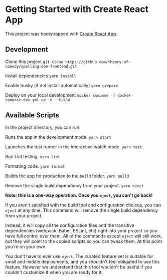 # Getting Started with Create React App

This project was bootstrapped with [Create React App](https://github.com/facebook/create-react-app).

## Development

Clone this project
`git clone https://github.com/theory-of-comedy/spelling-dee-frontend.git`

Install dependencies
`yarn install`

Enable husky (if not install automatically)
`yarn prepare`

Deploy on your local development
`docker compose -f docker-compose.dev.yml up -d --build`

## Available Scripts

In the project directory, you can run:

Runs the app in the development mode.
`yarn start`

Launches the test runner in the interactive watch mode.
`yarn test`

Run Lint testing.
`yarn lint`

Formating code.
`yarn format`

Builds the app for production to the `build` folder.
`yarn build`

Remove the single build dependency from your project.
`yarn eject`

**Note: this is a one-way operation. Once you `eject`, you can't go back!**

If you aren't satisfied with the build tool and configuration choices, you can `eject` at any time. This command will remove the single build dependency from your project.

Instead, it will copy all the configuration files and the transitive dependencies (webpack, Babel, ESLint, etc) right into your project so you have full control over them. All of the commands except `eject` will still work, but they will point to the copied scripts so you can tweak them. At this point you're on your own.

You don't have to ever use `eject`. The curated feature set is suitable for small and middle deployments, and you shouldn't feel obligated to use this feature. However we understand that this tool wouldn't be useful if you couldn't customize it when you are ready for it.
